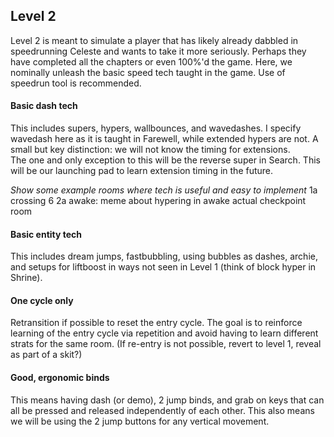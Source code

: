 ## Level 2

Level 2 is meant to simulate a player that has likely already dabbled in speedrunning Celeste and wants to take it more seriously. Perhaps they have completed all the chapters or even 100%'d the game. Here, we nominally unleash the basic speed tech taught in the game. Use of speedrun tool is recommended.

#### Basic dash tech  
This includes supers, hypers, wallbounces, and wavedashes. I specify wavedash here as it is taught in Farewell, while extended hypers are not. A small but key distinction: we will not know the timing for extensions.  
The one and only exception to this will be the reverse super in Search. This will be our launching pad to learn extension timing in the future.

*Show some example rooms where tech is useful and easy to implement*
1a crossing 6
2a awake: meme about hypering in awake actual checkpoint room


#### Basic entity tech  
This includes dream jumps, fastbubbling, using bubbles as dashes, archie, and setups for liftboost in ways not seen in Level 1 (think of block hyper in Shrine).

#### One cycle only  
Retransition if possible to reset the entry cycle. The goal is to reinforce learning of the entry cycle via repetition and avoid having to learn different strats for the same room. (If re-entry is not possible, revert to level 1, reveal as part of a skit?)

#### Good, ergonomic binds  
This means having dash (or demo), 2 jump binds, and grab on keys that can all be pressed and released independently of each other. This also means we will be using the 2 jump buttons for any vertical movement.  
